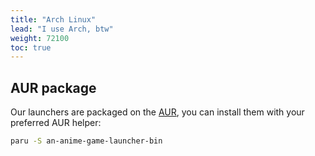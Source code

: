 ```yaml
---
title: "Arch Linux"
lead: "I use Arch, btw"
weight: 72100
toc: true
---
```


## AUR package

Our launchers are packaged on the [AUR](https://aur.archlinux.org/), you can install them with your preferred AUR helper:
```sh
paru -S an-anime-game-launcher-bin
```